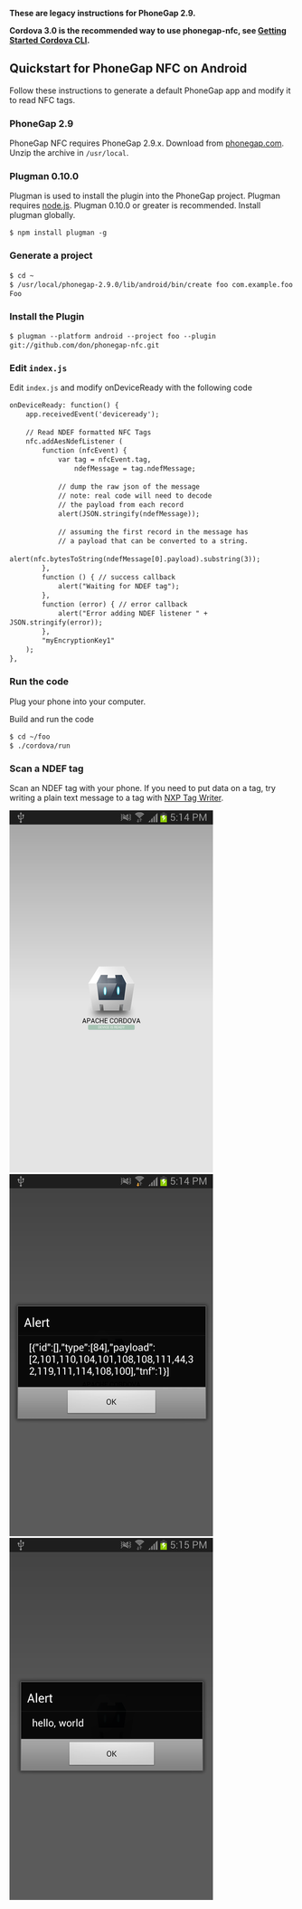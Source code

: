 **These are legacy instructions for PhoneGap 2.9.**

**Cordova 3.0 is the recommended way to use phonegap-nfc, see [Getting Started Cordova CLI](https://github.com/joepegler/phonegap-nfc/blob/master/doc/GettingStartedCLI.md).**

## Quickstart for PhoneGap NFC on Android

Follow these instructions to generate a default PhoneGap app and modify it to read NFC tags.

### PhoneGap 2.9
    
PhoneGap NFC requires PhoneGap 2.9.x.  Download from [phonegap.com](http://phonegap.com/download). Unzip the archive in `/usr/local`.

### Plugman 0.10.0

Plugman is used to install the plugin into the PhoneGap project. Plugman requires [node.js](http://nodejs.org). Plugman 0.10.0 or greater is recommended. Install plugman globally.

    $ npm install plugman -g
        
### Generate a project

    $ cd ~
    $ /usr/local/phonegap-2.9.0/lib/android/bin/create foo com.example.foo Foo

### Install the Plugin

    $ plugman --platform android --project foo --plugin git://github.com/don/phonegap-nfc.git
            
### Edit `index.js`

Edit `index.js` and modify onDeviceReady with the following code

    onDeviceReady: function() {
        app.receivedEvent('deviceready');
        
        // Read NDEF formatted NFC Tags
        nfc.addAesNdefListener (
            function (nfcEvent) {
                var tag = nfcEvent.tag,
                    ndefMessage = tag.ndefMessage;
            
                // dump the raw json of the message
                // note: real code will need to decode
                // the payload from each record
                alert(JSON.stringify(ndefMessage));

                // assuming the first record in the message has 
                // a payload that can be converted to a string.
                alert(nfc.bytesToString(ndefMessage[0].payload).substring(3));
            }, 
            function () { // success callback
                alert("Waiting for NDEF tag");
            },
            function (error) { // error callback
                alert("Error adding NDEF listener " + JSON.stringify(error));
            },
            "myEncryptionKey1"
        );
    },
        
### Run the code

Plug your phone into your computer.
    
Build and run the code

    $ cd ~/foo
    $ ./cordova/run
    
### Scan a NDEF tag

Scan an NDEF tag with your phone. If you need to put data on a tag, try writing a plain text message to a tag with [NXP Tag Writer](https://play.google.com/store/apps/details?id=com.nxp.nfc.tagwriter).
    
![Basic App](read_tag_1_basic_app.png "Basic App")
![Dump Tag As JSON](read_tag_2_dump_tag.png "Dump Tag As JSON")
![Payload As String](read_tag_3_payload_as_string.png "Payload As String")
     
    
    

